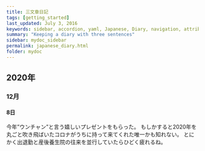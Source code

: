 ```yaml
---
title: 三文章日記
tags: [getting_started]
last_updated: July 3, 2016
keywords: sidebar, accordion, yaml, Japanese, Diary, navigation, attributes, conditional filtering
summary: "Keeping a diary with three sentences"
sidebar: mydoc_sidebar
permalink: japanese_diary.html
folder: mydoc
---
```


## 2020年

### 12月

#### 8日
今年”ウンチャン”と言う嬉しいプレゼントをもらった。
もしかすると2020年を丸ごと吹き飛ばいたコロナがうちに持って来てくれた唯一かも知れない。
とにかく出退勤と産後養生院の往来を並行していたらひどく疲れるね。

